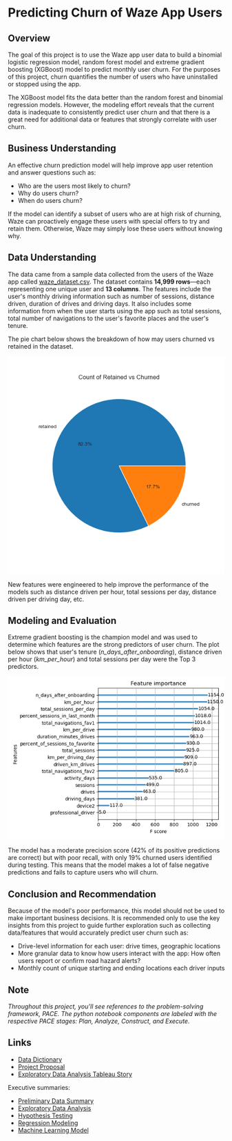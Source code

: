 # Predicting Churn of Waze App Users  

## Overview
The goal of this project is to use the Waze app user data to build a binomial logistic regression model, random forest model and extreme gradient boosting (XGBoost) model to predict monthly user churn. For the purposes of this project, churn quantifies the number of users who have uninstalled or stopped using the app.

The XGBoost model fits the data better than the random forest and binomial regression models. However, the modeling effort reveals that the current data is inadequate to consistently predict user churn and that there is a great need for additional data or features that strongly correlate with user churn. 

## Business Understanding   
An effective churn prediction model will help improve app user retention and answer questions such as: 
  * Who are the users most likely to churn? 
  * Why do users churn? 
  * When do users churn?

If the model can identify a subset of users who are at high risk of churning, Waze can proactively engage these users with special offers to try and retain them. Otherwise, Waze may simply lose these users without knowing why.

## Data Understanding
The data came from a sample data collected from the users of the Waze app called [waze_dataset.csv](https://github.com/je-marco/Waze-App-User-Churn-Prediction/blob/aa80333332523b7df8b85122a48d70c7d8c6300e/waze_dataset.csv). The dataset contains **14,999 rows**—each representing one unique user and **13 columns**. The features include the user's monthly driving information such as number of sessions, distance driven, duration of drives and driving days. It also includes some information from when the user starts using the app such as total sessions, total number of navigations to the user's favorite places and the user's tenure. 

The pie chart below shows the breakdown of how may users churned vs retained in the dataset.

![pie_chart](https://github.com/je-marco/Waze-App-User-Churn-Prediction/blob/b1b737b465b5d1f30b96f721d0bf488ce6ed0122/pie_retainedvschurned.png)

New features were engineered to help improve the performance of the models such as distance driven per hour, total sessions per day, distance driven per driving day, etc.

## Modeling and Evaluation
Extreme gradient boosting is the champion model and was used to determine which features are the strong predictors of user churn. The plot below shows that user's tenure (*n_days_after_onboarding*), distance driven per hour (*km_per_hour*) and total sessions per day were the Top 3 predictors. 

![feature_importance](https://github.com/je-marco/Waze-App-User-Churn-Prediction/blob/08842efa522d966d6c24927fbc95dcd75090e20c/feature_importance.png)

The model has a moderate precision score (42% of its positive predictions are correct) but with poor recall, with only 19% churned users identified during testing. This means that the model makes a lot of false negative predictions and fails to capture users who will churn.

## Conclusion and Recommendation
Because of the model's poor performance, this model should not be used to make important business decisions. It is recommended only to use the key insights from this project to guide further exploration such as collecting data/features that would accurately predict user churn such as:
 *  Drive-level information for each user: drive times, geographic locations
 *  More granular data to know how users interact with the app: How often users report or confirm road hazard alerts?
 * Monthly count of unique starting and ending locations each driver inputs

## Note
*Throughout this project, you'll see references to the problem-solving framework, PACE. The python notebook components are labeled with the respective PACE stages: Plan, Analyze, Construct, and Execute.*

## Links 
* [Data Dictionary](https://docs.google.com/document/d/1C0CUArMaY5is3cvUfBC9WVou2BPSOze-xY1zwzP0tG0/edit?usp=sharing)
* [Project Proposal](https://docs.google.com/document/d/1M8E2HE4Cc0hYvtsiZMtJ_ICMAlQyyw6Nvt1jSjIEENo/edit?usp=sharing)
* [Exploratory Data Analysis Tableau Story](https://public.tableau.com/app/profile/jericka.marco/viz/WazeAppUsersDataExploratoryDataAnalysis/WazeAppUsersEDA)

Executive summaries:
* [Preliminary Data Summary](https://docs.google.com/presentation/d/1109xtLRtJyVJ358GXKAXt9SHt9MB5N-pm4IR2zx68LU/edit?usp=sharing)
* [Exploratory Data Analysis](https://docs.google.com/presentation/d/1noWXBPMM9l84pXsyfJjuDne_d7jFc4Fe7YbBS3Ixymc/edit?usp=sharing)
* [Hypothesis Testing](https://docs.google.com/presentation/d/1hs6YRyOOht6XBvi8IGzxcaKh8cBVWGkM6GjI7w0vDIk/edit?usp=sharing)
* [Regression Modeling](https://docs.google.com/presentation/d/1Otnj9wWdlDhhTORXde5G6fujx_pdnttr7QL2RwX0c-8/edit?usp=sharing)
* [Machine Learning Model](https://docs.google.com/presentation/d/10wSPMdx_Tev-j-A5k_wkXXpAbUS_eFZXua8Gy4oek7M/edit?usp=sharing)

